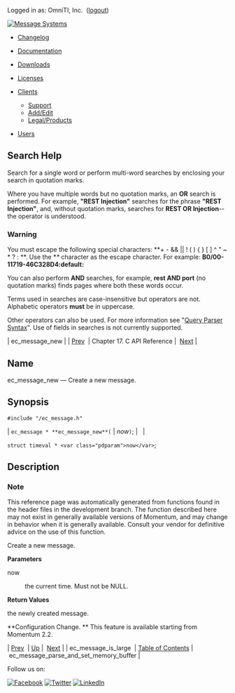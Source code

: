 Logged in as: OmniTI, Inc.  ([logout](https://support.messagesystems.com/logout.php))

[![Message Systems](https://support.messagesystems.com/images/ms-white205.png)](https://support.messagesystems.com/start.php) 

*   [Changelog](https://support.messagesystems.com/start.php?show=changelog)
*   [Documentation](https://support.messagesystems.com/docs/)
*   [Downloads](https://support.messagesystems.com/start.php)

*   [Licenses](https://support.messagesystems.com/license_summary.php)
*   <a href="">Clients</a>
    *   [Support](https://support.messagesystems.com/cs.php)
    *   [Add/Edit](https://support.messagesystems.com/edit_client.php)
    *   [Legal/Products](https://support.messagesystems.com/edit_products.php)
*   [Users](https://support.messagesystems.com/edit_customer.php)

## Search Help

Search for a single word or perform multi-word searches by enclosing your search in quotation marks.

Where you have multiple words but no quotation marks, an **OR** search is performed. For example, **"REST Injection"** searches for the phrase **"REST Injection"**, and, without quotation marks, searches for **REST OR Injection**--the operator is understood.

### Warning

You must escape the following special characters: **+ - && || ! ( ) { } [ ] ^ " ~ * ? : \**. Use the **\** character as the escape character. For example: **B0/00-11719-46C328D4\:default\:**

You can also perform **AND** searches, for example, **rest AND port** (no quotation marks) finds pages where both these words occur.

Terms used in searches are case-insensitive but operators are not. Alphabetic operators **must** be in uppercase.

Other operators can also be used. For more information see "[Query Parser Syntax](https://lucene.apache.org/core/old_versioned_docs/versions/3_0_0/queryparsersyntax.html)". Use of fields in searches is not currently supported.

| ec_message_new |
| [Prev](extending.C.genref.ec_message_is_large.php)  | Chapter 17. C API Reference |  [Next](extending.C.genref.ec_message_parse_and_set_memory_buffer.php) |

<a name="extending.C.genref.ec_message_new"></a>
## Name

ec_message_new — Create a new message.

## Synopsis

`#include "/ec_message.h"`

| `ec_message * **ec_message_new**(` | <var class="pdparam">now</var>`)`; |   |

`struct timeval * <var class="pdparam">now</var>`;<a name="idp19331920"></a>
## Description

### Note

This reference page was automatically generated from functions found in the header files in the development branch. The function described here may not exist in generally available versions of Momentum, and may change in behavior when it is generally available. Consult your vendor for definitive advice on the use of this function.

Create a new message.

**Parameters**

<dl class="variablelist">

<dt>now</dt>

<dd>

the current time. Must not be NULL.

</dd>

</dl>

**Return Values**

the newly created message.

**Configuration Change. ** This feature is available starting from Momentum 2.2.

| [Prev](extending.C.genref.ec_message_is_large.php)  | [Up](extending.C.ref.php) |  [Next](extending.C.genref.ec_message_parse_and_set_memory_buffer.php) |
| ec_message_is_large  | [Table of Contents](index.php) |  ec_message_parse_and_set_memory_buffer |

Follow us on:

[![Facebook](https://support.messagesystems.com/images/icon-facebook.png)](http://www.facebook.com/messagesystems) [![Twitter](https://support.messagesystems.com/images/icon-twitter.png)](http://twitter.com/#!/MessageSystems) [![LinkedIn](https://support.messagesystems.com/images/icon-linkedin.png)](http://www.linkedin.com/company/message-systems)